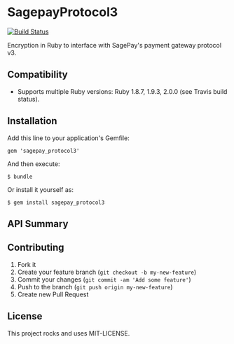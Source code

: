 # SagepayProtocol3

[![Build Status](https://travis-ci.org/bsodmike/sagepay_protocol3.png?branch=master)](https://travis-ci.org/bsodmike/sagepay_protocol3)

Encryption in Ruby to interface with SagePay's payment gateway protocol v3.

## Compatibility

* Supports multiple Ruby versions: Ruby 1.8.7, 1.9.3, 2.0.0 (see
Travis build status).

## Installation

Add this line to your application's Gemfile:

    gem 'sagepay_protocol3'

And then execute:

    $ bundle

Or install it yourself as:

    $ gem install sagepay_protocol3

## API Summary


## Contributing

1. Fork it
2. Create your feature branch (`git checkout -b my-new-feature`)
3. Commit your changes (`git commit -am 'Add some feature'`)
4. Push to the branch (`git push origin my-new-feature`)
5. Create new Pull Request

## License

This project rocks and uses MIT-LICENSE.
